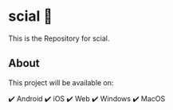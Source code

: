 # scial 🎉

This is the Repository for scial.

## About

This project will be available on:

✔️ Android
✔️ iOS
✔️ Web
✔️ Windows
✔️ MacOS